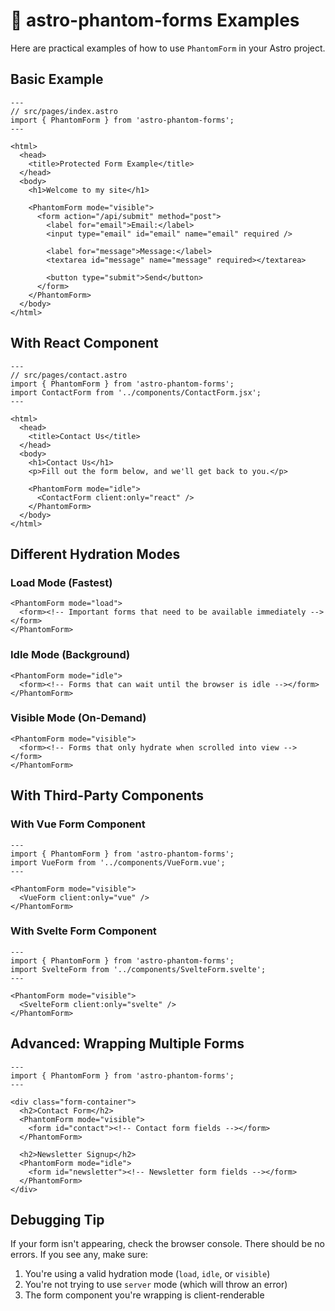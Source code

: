 # 👻 astro-phantom-forms Examples

Here are practical examples of how to use `PhantomForm` in your Astro project.

## Basic Example

```astro
---
// src/pages/index.astro
import { PhantomForm } from 'astro-phantom-forms';
---

<html>
  <head>
    <title>Protected Form Example</title>
  </head>
  <body>
    <h1>Welcome to my site</h1>
    
    <PhantomForm mode="visible">
      <form action="/api/submit" method="post">
        <label for="email">Email:</label>
        <input type="email" id="email" name="email" required />
        
        <label for="message">Message:</label>
        <textarea id="message" name="message" required></textarea>
        
        <button type="submit">Send</button>
      </form>
    </PhantomForm>
  </body>
</html>
```

## With React Component

```astro
---
// src/pages/contact.astro
import { PhantomForm } from 'astro-phantom-forms';
import ContactForm from '../components/ContactForm.jsx';
---

<html>
  <head>
    <title>Contact Us</title>
  </head>
  <body>
    <h1>Contact Us</h1>
    <p>Fill out the form below, and we'll get back to you.</p>
    
    <PhantomForm mode="idle">
      <ContactForm client:only="react" />
    </PhantomForm>
  </body>
</html>
```

## Different Hydration Modes

### Load Mode (Fastest)

```astro
<PhantomForm mode="load">
  <form><!-- Important forms that need to be available immediately --></form>
</PhantomForm>
```

### Idle Mode (Background)

```astro
<PhantomForm mode="idle">
  <form><!-- Forms that can wait until the browser is idle --></form>
</PhantomForm>
```

### Visible Mode (On-Demand)

```astro
<PhantomForm mode="visible">
  <form><!-- Forms that only hydrate when scrolled into view --></form>
</PhantomForm>
```

## With Third-Party Components

### With Vue Form Component

```astro
---
import { PhantomForm } from 'astro-phantom-forms';
import VueForm from '../components/VueForm.vue';
---

<PhantomForm mode="visible">
  <VueForm client:only="vue" />
</PhantomForm>
```

### With Svelte Form Component

```astro
---
import { PhantomForm } from 'astro-phantom-forms';
import SvelteForm from '../components/SvelteForm.svelte';
---

<PhantomForm mode="visible">
  <SvelteForm client:only="svelte" />
</PhantomForm>
```

## Advanced: Wrapping Multiple Forms

```astro
---
import { PhantomForm } from 'astro-phantom-forms';
---

<div class="form-container">
  <h2>Contact Form</h2>
  <PhantomForm mode="visible">
    <form id="contact"><!-- Contact form fields --></form>
  </PhantomForm>
  
  <h2>Newsletter Signup</h2>
  <PhantomForm mode="idle">
    <form id="newsletter"><!-- Newsletter form fields --></form>
  </PhantomForm>
</div>
```

## Debugging Tip

If your form isn't appearing, check the browser console. There should be no errors. If you see any, make sure:

1. You're using a valid hydration mode (`load`, `idle`, or `visible`)
2. You're not trying to use `server` mode (which will throw an error)
3. The form component you're wrapping is client-renderable